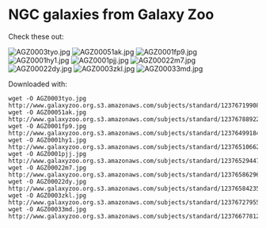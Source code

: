 # NGC galaxies from Galaxy Zoo

Check these out:

![AGZ0003tyo.jpg](https://raw.githubusercontent.com/drphilmarshall/GalaxyCraft/master/examples/GalaxyZoo-NGC/AGZ0003tyo.jpg)
![AGZ00051ak.jpg](https://raw.githubusercontent.com/drphilmarshall/GalaxyCraft/master/examples/GalaxyZoo-NGC/AGZ00051ak.jpg)
![AGZ0001fp9.jpg](https://raw.githubusercontent.com/drphilmarshall/GalaxyCraft/master/examples/GalaxyZoo-NGC/AGZ0001fp9.jpg)
![AGZ0001hy1.jpg](https://raw.githubusercontent.com/drphilmarshall/GalaxyCraft/master/examples/GalaxyZoo-NGC/AGZ0001hy1.jpg)
![AGZ0001pjj.jpg](https://raw.githubusercontent.com/drphilmarshall/GalaxyCraft/master/examples/GalaxyZoo-NGC/AGZ0001pjj.jpg)
![AGZ00022m7.jpg](https://raw.githubusercontent.com/drphilmarshall/GalaxyCraft/master/examples/GalaxyZoo-NGC/AGZ00022m7.jpg)
![AGZ00022dy.jpg](https://raw.githubusercontent.com/drphilmarshall/GalaxyCraft/master/examples/GalaxyZoo-NGC/AGZ00022dy.jpg)
![AGZ0003zkl.jpg](https://raw.githubusercontent.com/drphilmarshall/GalaxyCraft/master/examples/GalaxyZoo-NGC/AGZ0003zkl.jpg)
![AGZ00033md.jpg](https://raw.githubusercontent.com/drphilmarshall/GalaxyCraft/master/examples/GalaxyZoo-NGC/AGZ00033md.jpg)


Downloaded with:

    wget -O AGZ0003tyo.jpg http://www.galaxyzoo.org.s3.amazonaws.com/subjects/standard/1237671990804742206.jpg
    wget -O AGZ00051ak.jpg http://www.galaxyzoo.org.s3.amazonaws.com/subjects/standard/1237678892277563488.jpg
    wget -O AGZ0001fp9.jpg http://www.galaxyzoo.org.s3.amazonaws.com/subjects/standard/1237649918434541599.jpg
    wget -O AGZ0001hy1.jpg http://www.galaxyzoo.org.s3.amazonaws.com/subjects/standard/1237651066257342583.jpg
    wget -O AGZ0001pjj.jpg http://www.galaxyzoo.org.s3.amazonaws.com/subjects/standard/1237652944786292742.jpg
    wget -O AGZ00022m7.jpg http://www.galaxyzoo.org.s3.amazonaws.com/subjects/standard/1237658629695537327.jpg
    wget -O AGZ00022dy.jpg http://www.galaxyzoo.org.s3.amazonaws.com/subjects/standard/1237658423564304558.jpg
    wget -O AGZ0003zkl.jpg http://www.galaxyzoo.org.s3.amazonaws.com/subjects/standard/1237672795577516109.jpg
    wget -O AGZ00033md.jpg http://www.galaxyzoo.org.s3.amazonaws.com/subjects/standard/1237667781201494182.jpg
    
